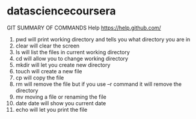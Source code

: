 datasciencecoursera
===================

GIT SUMMARY OF COMMANDS Help
https://help.github.com/ 
1.	pwd       will print working directory and tells you what directory you are in
2.	clear      will clear the screen
3.	ls	will list the files in current working directory
4.	cd	will allow you to change working directory 
5.	mkdir	will let you create new directory
6.	touch	will create a new file
7.	cp	will copy the file
8.	rm 	will remove the file  but if you use –r command it will remove the directory
9.	mv	moving a file or renaming the file
10.	date	date will show you current date
11.	echo 	will let you print the file

